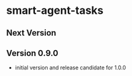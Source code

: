 # smart-agent-tasks

## Next Version

## Version 0.9.0
- initial version and release candidate for 1.0.0
